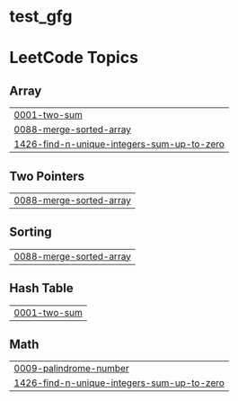 # test_gfg
<!---LeetCode Topics Start-->
# LeetCode Topics
## Array
|  |
| ------- |
| [0001-two-sum](https://github.com/Manish02010/test_gfg/tree/master/0001-two-sum) |
| [0088-merge-sorted-array](https://github.com/Manish02010/test_gfg/tree/master/0088-merge-sorted-array) |
| [1426-find-n-unique-integers-sum-up-to-zero](https://github.com/Manish02010/test_gfg/tree/master/1426-find-n-unique-integers-sum-up-to-zero) |
## Two Pointers
|  |
| ------- |
| [0088-merge-sorted-array](https://github.com/Manish02010/test_gfg/tree/master/0088-merge-sorted-array) |
## Sorting
|  |
| ------- |
| [0088-merge-sorted-array](https://github.com/Manish02010/test_gfg/tree/master/0088-merge-sorted-array) |
## Hash Table
|  |
| ------- |
| [0001-two-sum](https://github.com/Manish02010/test_gfg/tree/master/0001-two-sum) |
## Math
|  |
| ------- |
| [0009-palindrome-number](https://github.com/Manish02010/test_gfg/tree/master/0009-palindrome-number) |
| [1426-find-n-unique-integers-sum-up-to-zero](https://github.com/Manish02010/test_gfg/tree/master/1426-find-n-unique-integers-sum-up-to-zero) |
<!---LeetCode Topics End-->